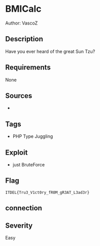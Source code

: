 # BMICalc

Author: VascoZ

## Description

Have you ever heard of the great Sun Tzu?

## Requirements

None

## Sources

-

## Tags

- PHP Type Juggling

## Exploit

- just BruteForce

## Flag

```
ITDEL{Tru3_V1ct0ry_fR0M_gR3AT_L3ad3r}
```

## connection



## Severity
Easy
